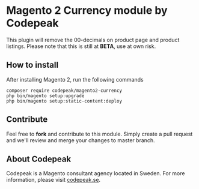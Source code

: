 # Magento 2 Currency module by Codepeak

This plugin will remove the 00-decimals on product page and product listings. Please note that this is still at **BETA**, use at own risk.

## How to install

After installing Magento 2, run the following commands

```
composer require codepeak/magento2-currency
php bin/magento setup:upgrade
php bin/magento setup:static-content:deploy
```

## Contribute

Feel free to **fork** and contribute to this module. Simply create a pull request and we'll review and merge your changes to master branch.

## About Codepeak

Codepeak is a Magento consultant agency located in Sweden. For more information, please visit [codepeak.se](https://codepeak.se).

